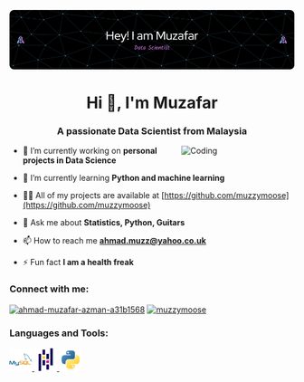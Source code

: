 ![Header](https://github.com/muzzymoose/muzzymoose/blob/main/github-header-image%20(1).png)
<h1 align="center">Hi 👋, I'm Muzafar</h1>
<h3 align="center">A passionate Data Scientist from Malaysia</h3>
<img align="right" alt="Coding" width="200" src="https://chools.in/wp-content/uploads/data-science-2-1.gif">

- 🔭 I’m currently working on **personal projects in Data Science**

- 🌱 I’m currently learning **Python and machine learning**

- 👨‍💻 All of my projects are available at [https://github.com/muzzymoose](https://github.com/muzzymoose)

- 💬 Ask me about **Statistics, Python, Guitars**

- 📫 How to reach me **ahmad.muzz@yahoo.co.uk**

- ⚡ Fun fact **I am a health freak**

<h3 align="left">Connect with me:</h3>
<p align="left">
<a href="https://linkedin.com/in/ahmad-muzafar-azman-a31b1568" target="blank"><img align="center" src="https://raw.githubusercontent.com/rahuldkjain/github-profile-readme-generator/master/src/images/icons/Social/linked-in-alt.svg" alt="ahmad-muzafar-azman-a31b1568" height="30" width="40" /></a>
<a href="https://instagram.com/muzzymoose" target="blank"><img align="center" src="https://raw.githubusercontent.com/rahuldkjain/github-profile-readme-generator/master/src/images/icons/Social/instagram.svg" alt="muzzymoose" height="30" width="40" /></a>
</p>

<h3 align="left">Languages and Tools:</h3>
<p align="left"> <a href="https://www.mysql.com/" target="_blank" rel="noreferrer"> <img src="https://raw.githubusercontent.com/devicons/devicon/master/icons/mysql/mysql-original-wordmark.svg" alt="mysql" width="40" height="40"/> </a> <a href="https://pandas.pydata.org/" target="_blank" rel="noreferrer"> <img src="https://raw.githubusercontent.com/devicons/devicon/2ae2a900d2f041da66e950e4d48052658d850630/icons/pandas/pandas-original.svg" alt="pandas" width="40" height="40"/> </a> <a href="https://www.python.org" target="_blank" rel="noreferrer"> <img src="https://raw.githubusercontent.com/devicons/devicon/master/icons/python/python-original.svg" alt="python" width="40" height="40"/> </a> </p>
